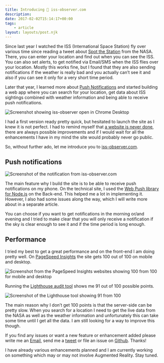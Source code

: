 ```yaml
---
title: Introducing 🚀 iss-observer.com
description: 
date: 2017-02-02T15:14:17+00:00
tags:
    - article
layout: layouts/post.njk
---
```


Since last year I watched the ISS (International Space Station) fly over various time since reading a tweet about [Spot the Station](https://spotthestation.nasa.gov/) from the NASA. There, you can enter your location and find out when you can see the ISS. You can also set alerts, to get notified via Email/SMS when the ISS flies over your location. Mostly this works fine, but I found that they are also sending notifications if the weather is really bad and you actually can’t see it and also if you can see it only for a very short time period.

Later that year, I learned more about [Push Notifications](https://developers.google.com/web/updates/2015/03/push-notifications-on-the-open-web) and started building a web app where you can search for your location, get data about ISS sightings combined with weather information and being able to receive push notifications.

![Screenshot showing iss-observer open in Chrome Desktop](https://justmarkup.com/log/wp-content/uploads/2017/02/screen-big.jpg)

I had a first version ready pretty quick, but hesitated to launch the site as I knew it is not perfect. I had to remind myself that [a website is never done](https://adactio.com/journal/11757), there are always possible improvements and if I would wait for all the enhancements I have in my mind the site would probably never go public.

So, without further ado, let me introduce you to [iss-observer.com](https://iss-observer.com).

Push notifications
------------------

![Screenshot of the notification from iss-observer.com](https://justmarkup.com/log/wp-content/uploads/2017/02/notification-chrome-mobile.png)

The main feature why I build the site is to be able to receive push notifications on my phone. On the technical site, I used the [Web Push library for Node.js](https://github.com/web-push-libs/web-push) on the Back-end. This helped me a lot in implementing it. However, I also had some issues along the way, which I will write more about in a separate article.

You can choose if you want to get notifications in the morning or/and evening and I tried to make clear that you will only receive a notification if the sky is clear enough to see it and if the time period is long enough.

Performance
-----------

I tried my best to get a great performance and on the front-end I am doing pretty well. On [PageSpeed Insights](https://developers.google.com/speed/pagespeed/insights/) the site gets 100 out of 100 on mobile and desktop.

![Screenshot from the PageSpeed Insights websites showing 100 from 100 for mobile and desktop](https://justmarkup.com/log/wp-content/uploads/2017/02/PageSpeed-Insights.png)

Running the [Lighthouse audit tool](https://github.com/GoogleChrome/lighthouse) shows me 91 out of 100 possible points.

![Screenshot of the Lighthouse tool showing 91 from 100](https://justmarkup.com/log/wp-content/uploads/2017/02/Bildschirmfoto-vom-2017-02-02-095004.png)

The main reason why I don’t get 100 points is that the server-side can be pretty slow. When you search for a location I need to get the live data from the NASA as well as the weather information and unfortunately this can take some time until I get all the data. I am still looking for a way to improve this though.

If you find any issues or want a new feature or enhancement added please write me an [Email](mailto:hallo@justmarkup.com), send me a [tweet](https://twitter.com/justmarkup) or file an issue on [Github](https://github.com/justmarkup/iss-observer.com/issues). Thanks!

I have already various enhancements planned and I am currently working on something which may or may not involve Augmented Reality. Stay tuned.